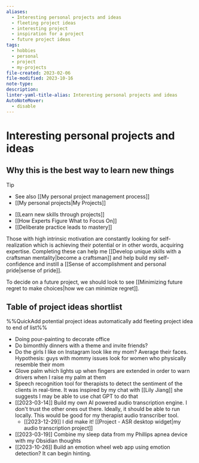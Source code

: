 ```yaml
---
aliases:
  - Interesting personal projects and ideas
  - fleeting project ideas
  - interesting project
  - inspiration for a project
  - future project ideas
tags:
  - hobbies
  - personal
  - project
  - my-projects
file-created: 2023-02-06
file-modified: 2023-10-16
note-type: 
description: 
linter-yaml-title-alias: Interesting personal projects and ideas
AutoNoteMover:
  - disable
---
```



# Interesting personal projects and ideas

## Why this is the best way to learn new things

> [!tip]
> - See also [[My personal project management process]]
> - [[My personal projects|My Projects]]

- [[Learn new skills through projects]]
- [[How Experts Figure What to Focus On]]
- [[Deliberate practice leads to mastery]]

Those with high intrinsic motivation are constantly looking for self-realization which is achieving their potential or in other words, acquiring expertise. Completing these can help me [[Develop unique skills with a craftsman mentality|become a craftsman]] and help build my self-confidence and instill a [[Sense of accomplishment and personal pride|sense of pride]].

To decide on a future project, we should look to see [[Minimizing future regret to make choices|how we can minimize regret]].

## Table of project ideas shortlist

%%QuickAdd potential project ideas automatically add fleeting project idea to end of list%%

 -  Doing pour-painting to decorate office
 -  Do bimonthly dinners with a theme and invite friends?
 -  Do the girls I like on Instagram look like my mom? Average their faces. Hypothesis: guys with mommy issues look for women who physically resemble their mom
 -  Glove palm which lights up when fingers are extended in order to warn drivers when I raise my palm at them
 - Speech recognition tool for therapists to detect the sentiment of the clients in real-time. It was inspired by my chat with [[Lily Jiang]] she suggests I may be able to use chat GPT to do that
- [[2023-03-14]]  Build my own AI powered audio transcription engine. I don't trust the other ones out there. Ideally, it should be able to run locally. This would be good for my therapist audio transcriber tool. 
	- [[2023-12-29]] I did make it! [[Project - ASR desktop widget|my audio transcription project]]
- [[2023-03-19]]  Combine my sleep data from my Phillips apnea device with my Obsidian thoughts
- [[2023-10-26]] Build an emotion wheel web app using emotion detection? It can begin hinting.